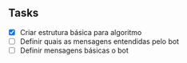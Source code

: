 ## Tasks

- [x] Criar estrutura básica para algoritmo
- [ ] Definir quais as mensagens entendidas pelo bot
- [ ] Definir mensagens básicas o bot